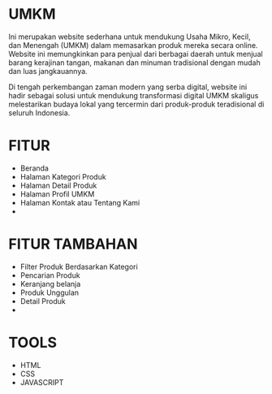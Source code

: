 # UMKM
Ini merupakan website sederhana untuk mendukung Usaha Mikro, Kecil, dan Menengah (UMKM) dalam memasarkan produk mereka secara online. Website ini memungkinkan para penjual dari berbagai daerah untuk menjual barang kerajinan tangan, makanan dan minuman tradisional dengan mudah dan luas jangkauannya.

Di tengah perkembangan zaman modern yang serba digital, website ini hadir sebagai solusi untuk mendukung transformasi digital UMKM skaligus melestarikan budaya lokal yang tercermin dari produk-produk teradisional di seluruh Indonesia.

# FITUR 
- Beranda 
- Halaman Kategori Produk
- Halaman Detail Produk
- Halaman Profil UMKM
- Halaman Kontak atau Tentang Kami
- 
# FITUR TAMBAHAN
- Filter Produk Berdasarkan Kategori
- Pencarian Produk
- Keranjang belanja
- Produk Unggulan
- Detail Produk
- 
# TOOLS
- HTML
- CSS
- JAVASCRIPT
